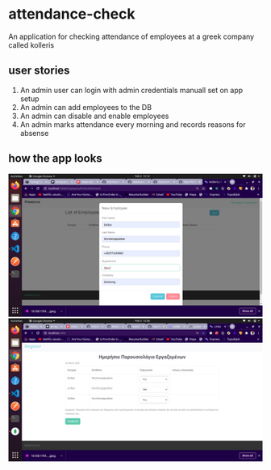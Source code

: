 # attendance-check
An application for checking attendance of employees at a greek company called kolleris

## user stories
1. An admin user can login with admin credentials manuall set on app setup
2. An admin can add employees to the DB
3. An admin can disable and enable employees
4. An admin marks attendance every morning and records reasons for absense

## how the app looks
![Adding an employee](https://raw.githubusercontent.com/mactunechy/attendance-check/master/screenshots/Screenshot%20from%202021-02-05%2015-12-48.png)
![Employee list](https://raw.githubusercontent.com/mactunechy/attendance-check/master/screenshots/Screenshot%20from%202021-02-05%2015-38-22.png)
